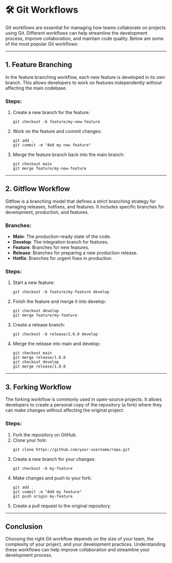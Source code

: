 # 🛠️ Git Workflows

Git workflows are essential for managing how teams collaborate on projects using Git. Different workflows can help streamline the development process, improve collaboration, and maintain code quality. Below are some of the most popular Git workflows:

---

## 1. Feature Branching

In the feature branching workflow, each new feature is developed in its own branch. This allows developers to work on features independently without affecting the main codebase.

### Steps:
1. Create a new branch for the feature:
   ```
   git checkout -b feature/my-new-feature
   ```
2. Work on the feature and commit changes:
   ```
   git add .
   git commit -m "Add my new feature"
   ```
3. Merge the feature branch back into the main branch:
   ```
   git checkout main
   git merge feature/my-new-feature
   ```

---

## 2. Gitflow Workflow

Gitflow is a branching model that defines a strict branching strategy for managing releases, hotfixes, and features. It includes specific branches for development, production, and features.

### Branches:
- **Main**: The production-ready state of the code.
- **Develop**: The integration branch for features.
- **Feature**: Branches for new features.
- **Release**: Branches for preparing a new production release.
- **Hotfix**: Branches for urgent fixes in production.

### Steps:
1. Start a new feature:
   ```
   git checkout -b feature/my-feature develop
   ```
2. Finish the feature and merge it into develop:
   ```
   git checkout develop
   git merge feature/my-feature
   ```
3. Create a release branch:
   ```
   git checkout -b release/1.0.0 develop
   ```
4. Merge the release into main and develop:
   ```
   git checkout main
   git merge release/1.0.0
   git checkout develop
   git merge release/1.0.0
   ```

---

## 3. Forking Workflow

The forking workflow is commonly used in open-source projects. It allows developers to create a personal copy of the repository (a fork) where they can make changes without affecting the original project.

### Steps:
1. Fork the repository on GitHub.
2. Clone your fork:
   ```
   git clone https://github.com/your-username/repo.git
   ```
3. Create a new branch for your changes:
   ```
   git checkout -b my-feature
   ```
4. Make changes and push to your fork:
   ```
   git add .
   git commit -m "Add my feature"
   git push origin my-feature
   ```
5. Create a pull request to the original repository.

---

## Conclusion

Choosing the right Git workflow depends on the size of your team, the complexity of your project, and your development practices. Understanding these workflows can help improve collaboration and streamline your development process.